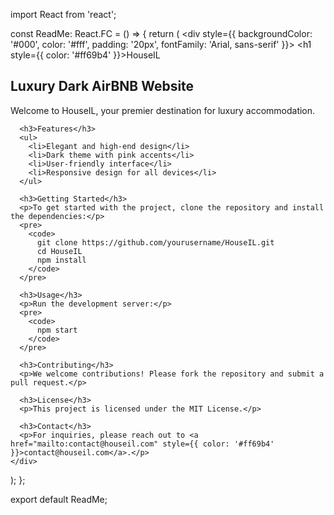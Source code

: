 import React from 'react';

const ReadMe: React.FC = () => {
  return (
    <div style={{ backgroundColor: '#000', color: '#fff', padding: '20px', fontFamily: 'Arial, sans-serif' }}>
      <h1 style={{ color: '#ff69b4' }}>HouseIL</h1>
      <h2>Luxury Dark AirBNB Website</h2>
      <p>Welcome to HouseIL, your premier destination for luxury accommodation.</p>
      
      <h3>Features</h3>
      <ul>
        <li>Elegant and high-end design</li>
        <li>Dark theme with pink accents</li>
        <li>User-friendly interface</li>
        <li>Responsive design for all devices</li>
      </ul>
      
      <h3>Getting Started</h3>
      <p>To get started with the project, clone the repository and install the dependencies:</p>
      <pre>
        <code>
          git clone https://github.com/yourusername/HouseIL.git
          cd HouseIL
          npm install
        </code>
      </pre>
      
      <h3>Usage</h3>
      <p>Run the development server:</p>
      <pre>
        <code>
          npm start
        </code>
      </pre>
      
      <h3>Contributing</h3>
      <p>We welcome contributions! Please fork the repository and submit a pull request.</p>
      
      <h3>License</h3>
      <p>This project is licensed under the MIT License.</p>
      
      <h3>Contact</h3>
      <p>For inquiries, please reach out to <a href="mailto:contact@houseil.com" style={{ color: '#ff69b4' }}>contact@houseil.com</a>.</p>
    </div>
  );
};

export default ReadMe;